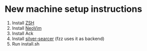 # New machine setup instructions

1. Install [ZSH](https://github.com/ohmyzsh/ohmyzsh/wiki/Installing-ZSH)
2. Install [NeoVim](https://github.com/neovim/neovim/wiki/Installing-Neovim)
3. Install Ack
4. Install [silver-searcer](https://github.com/ggreer/the_silver_searcher) (fzz uses it as backend)
5. Run install.sh
